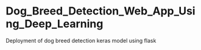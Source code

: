 # Dog_Breed_Detection_Web_App_Using_Deep_Learning
 Deployment of dog breed detection keras model using flask
